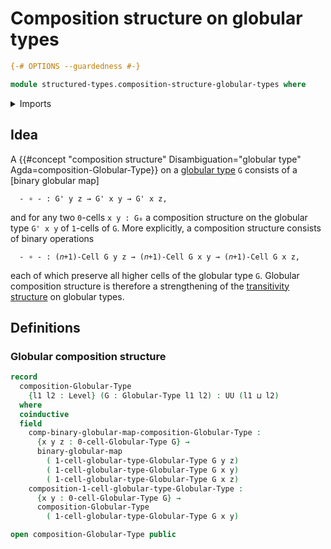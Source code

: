 # Composition structure on globular types

```agda
{-# OPTIONS --guardedness #-}

module structured-types.composition-structure-globular-types where
```

<details><summary>Imports</summary>

```agda
open import foundation.universe-levels

open import structured-types.binary-globular-maps
open import structured-types.globular-types
```

</details>

## Idea

A
{{#concept "composition structure" Disambiguation="globular type" Agda=composition-Globular-Type}}
on a [globular type](structured-types.globular-types.md) `G` consists of a
[binary globular map]

```text
  - ∘ - : G' y z → G' x y → G' x z,
```

and for any two `0`-cells `x y : G₀` a composition structure on the globular
type `G' x y` of `1`-cells of `G`. More explicitly, a composition structure
consists of binary operations

```text
  - ∘ - : (𝑛+1)-Cell G y z → (𝑛+1)-Cell G x y → (𝑛+1)-Cell G x z,
```

each of which preserve all higher cells of the globular type `G`. Globular
composition structure is therefore a strengthening of the
[transitivity structure](structured-types.transitive-globular-types.md) on
globular types.

## Definitions

### Globular composition structure

```agda
record
  composition-Globular-Type
    {l1 l2 : Level} (G : Globular-Type l1 l2) : UU (l1 ⊔ l2)
  where
  coinductive
  field
    comp-binary-globular-map-composition-Globular-Type :
      {x y z : 0-cell-Globular-Type G} →
      binary-globular-map
        ( 1-cell-globular-type-Globular-Type G y z)
        ( 1-cell-globular-type-Globular-Type G x y)
        ( 1-cell-globular-type-Globular-Type G x z)
    composition-1-cell-globular-type-Globular-Type :
      {x y : 0-cell-Globular-Type G} →
      composition-Globular-Type
        ( 1-cell-globular-type-Globular-Type G x y)

open composition-Globular-Type public
```
